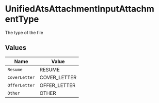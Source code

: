 # UnifiedAtsAttachmentInputAttachmentType

The type of the file


## Values

| Name          | Value         |
| ------------- | ------------- |
| `Resume`      | RESUME        |
| `CoverLetter` | COVER_LETTER  |
| `OfferLetter` | OFFER_LETTER  |
| `Other`       | OTHER         |